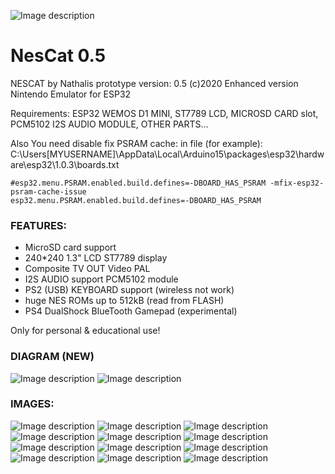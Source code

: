 ![Image description](https://github.com/nathalis/NesCat/raw/main/NESCAT_icon.png)

# NesCat 0.5

NESCAT by Nathalis
prototype version: 0.5 (c)2020
Enhanced version Nintendo Emulator for ESP32

Requirements: ESP32 WEMOS D1 MINI, ST7789 LCD, MICROSD CARD slot,
PCM5102 I2S AUDIO MODULE, OTHER PARTS...

Also You need disable fix PSRAM cache: 
in file (for example): C:\Users\[MYUSERNAME]\AppData\Local\Arduino15\packages\esp32\hardware\esp32\1.0.3\boards.txt

```shell
#esp32.menu.PSRAM.enabled.build.defines=-DBOARD_HAS_PSRAM -mfix-esp32-psram-cache-issue
esp32.menu.PSRAM.enabled.build.defines=-DBOARD_HAS_PSRAM
```


### FEATURES:

- MicroSD card support
- 240*240 1.3" LCD ST7789 display                  
- Composite TV OUT Video PAL
- I2S AUDIO support PCM5102 module
- PS2 (USB) KEYBOARD support (wireless not work)
- huge NES ROMs up to 512kB (read from FLASH)
- PS4 DualShock BlueTooth Gamepad (experimental)

Only for personal & educational use! 

### DIAGRAM (NEW)
![Image description](https://github.com/nathalis/NesCat/raw/main/PCB/SCHEMATIC.png)
![Image description](https://github.com/nathalis/NesCat/raw/main/PCB/BOARD.png)


### IMAGES:

![Image description](https://github.com/nathalis/NesCat/raw/main/Images/001.jpg)
![Image description](https://github.com/nathalis/NesCat/raw/main/Images/002.jpg)
![Image description](https://github.com/nathalis/NesCat/raw/main/Images/003.jpg)
![Image description](https://github.com/nathalis/NesCat/raw/main/Images/004.jpg)
![Image description](https://github.com/nathalis/NesCat/raw/main/Images/005.jpg)
![Image description](https://github.com/nathalis/NesCat/raw/main/Images/006.jpg)
![Image description](https://github.com/nathalis/NesCat/raw/main/Images/007.jpg)
![Image description](https://github.com/nathalis/NesCat/raw/main/Images/008.jpg)
![Image description](https://github.com/nathalis/NesCat/raw/main/Images/009.jpg)
![Image description](https://github.com/nathalis/NesCat/raw/main/Images/010.jpg)
![Image description](https://github.com/nathalis/NesCat/raw/main/Images/011.jpg)
![Image description](https://github.com/nathalis/NesCat/raw/main/Images/012.jpg)


